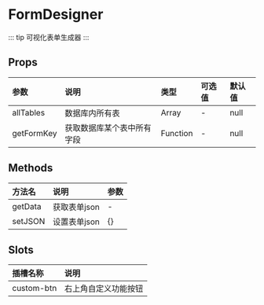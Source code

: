 # FormDesigner

::: tip
  可视化表单生成器
:::

## Props

|    参数    |            说明            |   类型   | 可选值 | 默认值 |
| :-------- | :------------------------ | :------ | :---- | :---- |
| allTables  |       数据库内所有表       |  Array   |   -    |  null  |
| getFormKey | 获取数据库某个表中所有字段 | Function |   -    |  null  |

## Methods

|   方法名    |     说明     | 参数 |
| :--------- | :---------- | :- |
| getData | 获取表单json |  -   |
| setJSON | 设置表单json |  {}   |

## Slots

|  插槽名称  |         说明         |
| :-------- | :------------------ |
| custom-btn | 右上角自定义功能按钮 |
